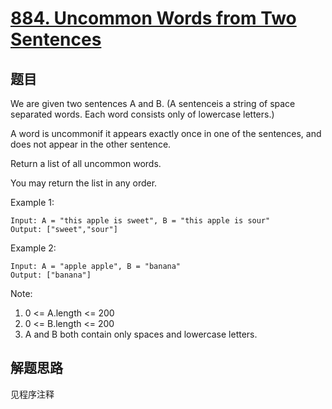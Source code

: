 # [884. Uncommon Words from Two Sentences](https://leetcode.com/problems/uncommon-words-from-two-sentences/)

## 题目

We are given two sentences A and B. (A sentenceis a string of space separated words. Each word consists only of lowercase letters.)

A word is uncommonif it appears exactly once in one of the sentences, and does not appear in the other sentence.

Return a list of all uncommon words.

You may return the list in any order.

Example 1:

```text
Input: A = "this apple is sweet", B = "this apple is sour"
Output: ["sweet","sour"]
```

Example 2:

```text
Input: A = "apple apple", B = "banana"
Output: ["banana"]
```

Note:

1. 0 <= A.length <= 200
1. 0 <= B.length <= 200
1. A and B both contain only spaces and lowercase letters.

## 解题思路

见程序注释
